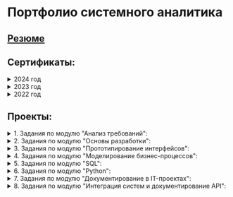 # Портфолио системного аналитика

## [Резюме](https://github.com/FreedNumf/Portfolio/blob/main/Resume_MorozovAK.pdf)

## Сертификаты:
<details>
 <summary> 2024 год </summary><br>
 
[Документирование в IT-проектах](https://netology.ru/sharing/8052fffaffff263261f6ce6234b9edea?utm_source=social&utm_campaign=achievements)

[Библиотеки Python для анализа данных](https://netology.ru/sharing/73f22f887e21409cb8e5e8d235eb735e?utm_source=social&utm_campaign=achievements)

</details>

<details>
 <summary> 2023 год </summary><br>
 
[Основы Python](https://netology.ru/sharing/64a50bcfe24f9758f9c5492584f33367?utm_source=social&utm_campaign=achievements)
 
[SQL-разработчик](https://netology.ru/sharing/c590e12d1783e47140e0c90694b6cf57?utm_source=social&utm_campaign=achievements)

[SQL и получение данных](https://netology.ru/sharing/55d92c29fa1079ab71e16911f2ae6eba?utm_source=social&utm_campaign=achievements)

[Тестирование и развёртывание ПО](https://netology.ru/sharing/673b333b51e35de0c64b839b363bd4ad?utm_source=social&utm_campaign=achievements)

[Git и механизмы ветвления](https://netology.ru/sharing/09156369a547c9c63ffb852317e94337?utm_source=social&utm_campaign=achievements)

[Моделирование бизнес-процессов](https://netology.ru/sharing/ee1625bf5b78eb4c922683e23bee729a?utm_source=social&utm_campaign=achievements)

[Прототипирование интерфейсов](https://netology.ru/sharing/344c345a2d44825b8679a07e55255313?utm_source=social&utm_campaign=achievements)

[Основы разработки](https://netology.ru/sharing/c2cb98638066bd46cf1b46e37d103d16?utm_source=social&utm_campaign=achievements)

[Анализ требований](https://netology.ru/sharing/881a1014e5857bdc28541881aedc9952?utm_source=social&utm_campaign=achievements)

[Компьютерная грамотность](https://netology.ru/sharing/fa68f2aad28734775ab7604152ad680c?utm_source=social&utm_campaign=achievements)

[Excel: простые шаги для оптимизации работы с данными](https://netology.ru/sharing/b49b7e86ccdce13d92cece4417049083?utm_source=social&utm_campaign=achievements)

[Системный аналитик: первые шаги к профессии](https://netology.ru/sharing/da07827510643a518f97bdb099f63bc3?utm_source=social&utm_campaign=achievements)

</details> 

<details>
 <summary> 2022 год </summary><br>
 
[Цифровая трансформация. Быстрый старт](https://stepik.org/cert/1366718)

</details>

## Проекты:

<details>
 <summary> 1. Задания по модулю "Анализ требований":</summary><br>
 
[1.1 Методы сбора требований](https://github.com/FreedNumf/Portfolio/blob/main/01%20%D0%90%D0%BD%D0%B0%D0%BB%D0%B8%D0%B7%20%D1%82%D1%80%D0%B5%D0%B1%D0%BE%D0%B2%D0%B0%D0%BD%D0%B8%D0%B9/01%20%D0%9C%D0%B5%D1%82%D0%BE%D0%B4%D1%8B%20%D1%81%D0%B1%D0%BE%D1%80%D0%B0%20%D1%82%D1%80%D0%B5%D0%B1%D0%BE%D0%B2%D0%B0%D0%BD%D0%B8%D0%B9/01%20%D0%97%D0%B0%D0%B4%D0%B0%D0%BD%D0%B8%D0%B5%20%D0%9C%D0%B5%D1%82%D0%BE%D0%B4%D1%8B%20%D1%81%D0%B1%D0%BE%D1%80%D0%B0%20%D1%82%D1%80%D0%B5%D0%B1%D0%BE%D0%B2%D0%B0%D0%BD%D0%B8%D0%B9.md)

[1.2 Методы формализации требований - по классификации](https://github.com/FreedNumf/Portfolio/blob/main/01%20%D0%90%D0%BD%D0%B0%D0%BB%D0%B8%D0%B7%20%D1%82%D1%80%D0%B5%D0%B1%D0%BE%D0%B2%D0%B0%D0%BD%D0%B8%D0%B9/02%20%D0%9C%D0%B5%D1%82%D0%BE%D0%B4%D1%8B%20%D1%84%D0%BE%D1%80%D0%BC%D0%B0%D0%BB%D0%B8%D0%B7%D0%B0%D1%86%D0%B8%D0%B8%20%D1%82%D1%80%D0%B5%D0%B1%D0%BE%D0%B2%D0%B0%D0%BD%D0%B8%D0%B9%20-%20%D0%BF%D0%BE%20%D0%BA%D0%BB%D0%B0%D1%81%D1%81%D0%B8%D1%84%D0%B8%D0%BA%D0%B0%D1%86%D0%B8%D0%B8/02%20%D0%97%D0%B0%D0%B4%D0%B0%D0%BD%D0%B8%D0%B5%20%D0%9C%D0%B5%D1%82%D0%BE%D0%B4%D1%8B%20%D1%84%D0%BE%D1%80%D0%BC%D0%B0%D0%BB%D0%B8%D0%B7%D0%B0%D1%86%D0%B8%D0%B8%20%D1%82%D1%80%D0%B5%D0%B1%D0%BE%D0%B2%D0%B0%D0%BD%D0%B8%D0%B9.md)

[1.3 Business canvas model](https://github.com/FreedNumf/Portfolio/tree/main/01%20%D0%90%D0%BD%D0%B0%D0%BB%D0%B8%D0%B7%20%D1%82%D1%80%D0%B5%D0%B1%D0%BE%D0%B2%D0%B0%D0%BD%D0%B8%D0%B9/03%20Business%20canvas%20model)

[1.4 User stories и job stories](https://github.com/FreedNumf/Portfolio/blob/main/01%20%D0%90%D0%BD%D0%B0%D0%BB%D0%B8%D0%B7%20%D1%82%D1%80%D0%B5%D0%B1%D0%BE%D0%B2%D0%B0%D0%BD%D0%B8%D0%B9/04%20User%20stories%20%D0%B8%20job%20stories/04%20%D0%97%D0%B0%D0%B4%D0%B0%D0%BD%D0%B8%D0%B5%20User%20stories%20%D0%B8%20job%20stories.md)

[1.5 UML. Диаграмма классов](https://github.com/FreedNumf/Portfolio/tree/main/01%20%D0%90%D0%BD%D0%B0%D0%BB%D0%B8%D0%B7%20%D1%82%D1%80%D0%B5%D0%B1%D0%BE%D0%B2%D0%B0%D0%BD%D0%B8%D0%B9/05%20%D0%A3%D0%BD%D0%B8%D1%84%D0%B8%D1%86%D0%B8%D1%80%D0%BE%D0%B2%D0%B0%D0%BD%D0%BD%D1%8B%D0%B9%20%D1%8F%D0%B7%D1%8B%D0%BA%20%D0%BC%D0%BE%D0%B4%D0%B5%D0%BB%D0%B8%D1%80%D0%BE%D0%B2%D0%B0%D0%BD%D0%B8%D1%8F.%20%D0%94%D0%B8%D0%B0%D0%B3%D1%80%D0%B0%D0%BC%D0%BC%D0%B0%20%D0%BA%D0%BB%D0%B0%D1%81%D1%81%D0%BE%D0%B2)

[1.6 UML. Диаграмма вариантов использования (Use case)](https://github.com/FreedNumf/Portfolio/tree/main/01%20%D0%90%D0%BD%D0%B0%D0%BB%D0%B8%D0%B7%20%D1%82%D1%80%D0%B5%D0%B1%D0%BE%D0%B2%D0%B0%D0%BD%D0%B8%D0%B9/06%20%D0%94%D0%B8%D0%B0%D0%B3%D1%80%D0%B0%D0%BC%D0%BC%D0%B0%20%D0%B2%D0%B0%D1%80%D0%B8%D0%B0%D0%BD%D1%82%D0%BE%D0%B2%20%D0%B8%D1%81%D0%BF%D0%BE%D0%BB%D1%8C%D0%B7%D0%BE%D0%B2%D0%B0%D0%BD%D0%B8%D1%8F%20(Use%20case))

[1.7 Описание вариантов использования](https://github.com/FreedNumf/Portfolio/blob/main/01%20%D0%90%D0%BD%D0%B0%D0%BB%D0%B8%D0%B7%20%D1%82%D1%80%D0%B5%D0%B1%D0%BE%D0%B2%D0%B0%D0%BD%D0%B8%D0%B9/07%20%D0%9E%D0%BF%D0%B8%D1%81%D0%B0%D0%BD%D0%B8%D0%B5%20%D0%B2%D0%B0%D1%80%D0%B8%D0%B0%D0%BD%D1%82%D0%BE%D0%B2%20%D0%B8%D1%81%D0%BF%D0%BE%D0%BB%D1%8C%D0%B7%D0%BE%D0%B2%D0%B0%D0%BD%D0%B8%D1%8F/07%20%D0%9E%D0%BF%D0%B8%D1%81%D0%B0%D0%BD%D0%B8%D0%B5%20%D0%B2%D0%B0%D1%80%D0%B8%D0%B0%D0%BD%D1%82%D0%BE%D0%B2%20%D0%B8%D1%81%D0%BF%D0%BE%D0%BB%D1%8C%D0%B7%D0%BE%D0%B2%D0%B0%D0%BD%D0%B8%D1%8F.md)

[1.8 Диаграммы активности и последовательности](https://github.com/FreedNumf/Portfolio/tree/main/01%20%D0%90%D0%BD%D0%B0%D0%BB%D0%B8%D0%B7%20%D1%82%D1%80%D0%B5%D0%B1%D0%BE%D0%B2%D0%B0%D0%BD%D0%B8%D0%B9/08%20%D0%94%D0%B8%D0%B0%D0%B3%D1%80%D0%B0%D0%BC%D0%BC%D1%8B%20%D0%B0%D0%BA%D1%82%D0%B8%D0%B2%D0%BD%D0%BE%D1%81%D1%82%D0%B8%20%D0%B8%20%D0%BF%D0%BE%D1%81%D0%BB%D0%B5%D0%B4%D0%BE%D0%B2%D0%B0%D1%82%D0%B5%D0%BB%D1%8C%D0%BD%D0%BE%D1%81%D1%82%D0%B8)

[1.9 Согласование и управление изменениями требований](https://github.com/FreedNumf/Portfolio/tree/main/01%20%D0%90%D0%BD%D0%B0%D0%BB%D0%B8%D0%B7%20%D1%82%D1%80%D0%B5%D0%B1%D0%BE%D0%B2%D0%B0%D0%BD%D0%B8%D0%B9/09%20%D0%A1%D0%BE%D0%B3%D0%BB%D0%B0%D1%81%D0%BE%D0%B2%D0%B0%D0%BD%D0%B8%D0%B5%20%D0%B8%20%D1%83%D0%BF%D1%80%D0%B0%D0%B2%D0%BB%D0%B5%D0%BD%D0%B8%D0%B5%20%D0%B8%D0%B7%D0%BC%D0%B5%D0%BD%D0%B5%D0%BD%D0%B8%D1%8F%D0%BC%D0%B8%20%D1%82%D1%80%D0%B5%D0%B1%D0%BE%D0%B2%D0%B0%D0%BD%D0%B8%D0%B9)

[1.10 Итоговая работа по Анализу требований](https://github.com/FreedNumf/Portfolio/tree/main/01%20%D0%90%D0%BD%D0%B0%D0%BB%D0%B8%D0%B7%20%D1%82%D1%80%D0%B5%D0%B1%D0%BE%D0%B2%D0%B0%D0%BD%D0%B8%D0%B9/10%20%D0%98%D1%82%D0%BE%D0%B3%D0%BE%D0%B2%D0%BE%D0%B0%D1%8F%20%D1%80%D0%B0%D0%B1%D0%BE%D1%82%D0%B0%20%D0%BF%D0%BE%20%D0%90%D0%BD%D0%B0%D0%BB%D0%B8%D0%B7%D1%83%20%D1%82%D1%80%D0%B5%D0%B1%D0%BE%D0%B2%D0%B0%D0%BD%D0%B8%D0%B9)

</details>
 
<details>
  <summary> 2. Задания по модулю "Основы разработки":</summary><br>

[2.1 Итоговая работа по модулю Основы разработки](https://github.com/FreedNumf/Portfolio/blob/main/02%20%D0%9E%D1%81%D0%BD%D0%BE%D0%B2%D1%8B%20%D1%80%D0%B0%D0%B7%D1%80%D0%B0%D0%B1%D0%BE%D1%82%D0%BA%D0%B8/2.1%20%D0%98%D1%82%D0%BE%D0%B3%D0%BE%D0%B2%D0%B0%D1%8F%20%D1%80%D0%B0%D0%B1%D0%BE%D1%82%D0%B0%20%D0%BF%D0%BE%20%D0%BC%D0%BE%D0%B4%D1%83%D0%BB%D1%8E%20%D0%9E%D1%81%D0%BD%D0%BE%D0%B2%D1%8B%20%D1%80%D0%B0%D0%B7%D1%80%D0%B0%D0%B1%D0%BE%D1%82%D0%BA%D0%B8.md)

</details>

<details>
  <summary> 3. Задания по модулю "Прототипирование интерфейсов":</summary><br>
  
[3.1 Задание по Прототипированию интерфейсов в Figma](https://github.com/FreedNumf/Portfolio/blob/main/03%20%D0%9F%D1%80%D0%BE%D1%82%D0%BE%D1%82%D0%B8%D0%BF%D0%B8%D1%80%D0%BE%D0%B2%D0%B0%D0%BD%D0%B8%D0%B5%20%D0%B8%D0%BD%D1%82%D0%B5%D1%80%D1%84%D0%B5%D0%B9%D1%81%D0%BE%D0%B2/3.1%20%D0%9F%D1%80%D0%BE%D1%82%D0%BE%D1%82%D0%B8%D0%BF%D0%B8%D1%80%D0%BE%D0%B2%D0%B0%D0%BD%D0%B8%D0%B5%20Figma.md)

</details>

<details>
  <summary> 4. Задания по модулю "Моделирование бизнес-процессов":</summary><br>
  
[4.1 Задание по теме Моделирование бизнес-процессов и нотация BPMN](https://github.com/FreedNumf/Portfolio/blob/main/04%20%D0%9C%D0%BE%D0%B4%D0%B5%D0%BB%D0%B8%D1%80%D0%BE%D0%B2%D0%B0%D0%BD%D0%B8%D0%B5%20%D0%B1%D0%B8%D0%B7%D0%BD%D0%B5%D1%81-%D0%BF%D1%80%D0%BE%D1%86%D0%B5%D1%81%D1%81%D0%BE%D0%B2/4.1%20%D0%94%D0%BE%D0%BC%D0%B0%D1%88%D0%BD%D0%B5%D0%B5%20%D0%B7%D0%B0%D0%B4%D0%B0%D0%BD%D0%B8%D0%B5%20%D0%BF%D0%BE%20%D1%82%D0%B5%D0%BC%D0%B5%20%D0%9C%D0%BE%D0%B4%D0%B5%D0%BB%D0%B8%D1%80%D0%BE%D0%B2%D0%B0%D0%BD%D0%B8%D0%B5%20%D0%B1%D0%B8%D0%B7%D0%BD%D0%B5%D1%81-%D0%BF%D1%80%D0%BE%D1%86%D0%B5%D1%81%D1%81%D0%BE%D0%B2%20%D0%B8%20%D0%BD%D0%BE%D1%82%D0%B0%D1%86%D0%B8%D1%8F%20BPMN.md)

[4.2 Задание по теме Моделирование бизнес-процессов и нотация BPMN](https://github.com/FreedNumf/Portfolio/blob/main/04%20%D0%9C%D0%BE%D0%B4%D0%B5%D0%BB%D0%B8%D1%80%D0%BE%D0%B2%D0%B0%D0%BD%D0%B8%D0%B5%20%D0%B1%D0%B8%D0%B7%D0%BD%D0%B5%D1%81-%D0%BF%D1%80%D0%BE%D1%86%D0%B5%D1%81%D1%81%D0%BE%D0%B2/4.2%20%D0%94%D0%BE%D0%BC%D0%B0%D1%88%D0%BD%D0%B5%D0%B5%20%D0%B7%D0%B0%D0%B4%D0%B0%D0%BD%D0%B8%D0%B5%20%D0%BF%D0%BE%20%D1%82%D0%B5%D0%BC%D0%B5%20%D0%9C%D0%BE%D0%B4%D0%B5%D0%BB%D0%B8%D1%80%D0%BE%D0%B2%D0%B0%D0%BD%D0%B8%D0%B5%20%D0%B1%D0%B8%D0%B7%D0%BD%D0%B5%D1%81-%D0%BF%D1%80%D0%BE%D1%86%D0%B5%D1%81%D1%81%D0%BE%D0%B2%20%D0%B8%20%D0%BD%D0%BE%D1%82%D0%B0%D1%86%D0%B8%D1%8F%20BPMN.md)

[4.3 Итоговая работа по модулю «Моделирование бизнес-процессов»](https://github.com/FreedNumf/Portfolio/blob/main/04%20%D0%9C%D0%BE%D0%B4%D0%B5%D0%BB%D0%B8%D1%80%D0%BE%D0%B2%D0%B0%D0%BD%D0%B8%D0%B5%20%D0%B1%D0%B8%D0%B7%D0%BD%D0%B5%D1%81-%D0%BF%D1%80%D0%BE%D1%86%D0%B5%D1%81%D1%81%D0%BE%D0%B2/4.3%20%D0%9C%D0%BE%D0%B4%D1%83%D0%BB%D1%8C%D0%BD%D0%B0%D1%8F%20%D0%B8%D1%82%D0%BE%D0%B3%D0%BE%D0%B2%D0%B0%D1%8F%20%D1%80%D0%B0%D0%B1%D0%BE%D1%82%D0%B0%20%D0%BF%D0%BE%20%D1%80%D0%B0%D0%B7%D0%B4%D0%B5%D0%BB%D1%83%20%C2%AB%D0%9C%D0%BE%D0%B4%D0%B5%D0%BB%D0%B8%D1%80%D0%BE%D0%B2%D0%B0%D0%BD%D0%B8%D0%B5%20%D0%B1%D0%B8%D0%B7%D0%BD%D0%B5%D1%81-%D0%BF%D1%80%D0%BE%D1%86%D0%B5%D1%81%D1%81%D0%BE%D0%B2%C2%BB%20(MBP).md)

</details>

<details>
  <summary> 5. Задания по модулю "SQL":</summary><br>
  
[5.1 Практика по теме "Работа с базами данных"](https://github.com/FreedNumf/Portfolio/tree/main/05%20SQL/m2-%D0%9F%D1%80%D0%B0%D0%BA%D1%82%D0%B8%D0%BA%D0%B0_%D0%BF%D0%BE_%D1%82%D0%B5%D0%BC%D0%B5_%D0%A0%D0%B0%D0%B1%D0%BE%D1%82%D0%B0_%D1%81_%D0%B1%D0%B0%D0%B7%D0%B0%D0%BC%D0%B8_%D0%B4%D0%B0%D0%BD%D0%BD%D1%8B%D1%85)

[5.2 Задание по теме "Основы SQL](https://github.com/FreedNumf/Portfolio/tree/main/05%20SQL/m3-%D0%94%D0%BE%D0%BC%D0%B0%D1%88%D0%BD%D0%B5%D0%B5_%D0%B7%D0%B0%D0%B4%D0%B0%D0%BD%D0%B8%D0%B5_%D0%BF%D0%BE_%D1%82%D0%B5%D0%BC%D0%B5_%D0%9E%D1%81%D0%BD%D0%BE%D0%B2%D1%8B_SQL)

[5.3 Задание по теме "Углубление в SQL"](https://github.com/FreedNumf/Portfolio/tree/main/05%20SQL/m4-%D0%94%D0%BE%D0%BC%D0%B0%D1%88%D0%BD%D0%B5%D0%B5_%D0%B7%D0%B0%D0%B4%D0%B0%D0%BD%D0%B8%D0%B5_%D0%BF%D0%BE_%D1%82%D0%B5%D0%BC%D0%B5_%D0%A3%D0%B3%D0%BB%D1%83%D0%B1%D0%BB%D0%B5%D0%BD%D0%B8%D0%B5_%D0%B2_SQL)

[5.4 Задание по теме "Работа с PostgreSQL ч1"](https://github.com/FreedNumf/Portfolio/tree/main/05%20SQL/m5-%D0%94%D0%BE%D0%BC%D0%B0%D1%88%D0%BD%D0%B5%D0%B5_%D0%B7%D0%B0%D0%B4%D0%B0%D0%BD%D0%B8%D0%B5_%D0%BF%D0%BE_%D1%82%D0%B5%D0%BC%D0%B5_%D0%A0%D0%B0%D0%B1%D0%BE%D1%82%D0%B0_%D1%81_PostgreSQL__%D1%871_)

[5.5 Задание по теме "Работа с PostgreSQL ч2"](https://github.com/FreedNumf/Portfolio/tree/main/05%20SQL/m6-%D0%94%D0%BE%D0%BC%D0%B0%D1%88%D0%BD%D0%B5%D0%B5_%D0%B7%D0%B0%D0%B4%D0%B0%D0%BD%D0%B8%D0%B5_%D0%BF%D0%BE_%D1%82%D0%B5%D0%BC%D0%B5_%D0%A0%D0%B0%D0%B1%D0%BE%D1%82%D0%B0_%D1%81_PostgreSQL_%D1%87_2_)

[5.6 Итоговая работа по модулю "SQL"](https://github.com/FreedNumf/Portfolio/tree/main/05%20SQL/m7_%D0%98%D1%82%D0%BE%D0%B3%D0%BE%D0%B2%D0%B0%D1%8F%20%D1%80%D0%B0%D0%B1%D0%BE%D1%82%D0%B0%20%D0%BF%D0%BE%20SQL)

</details>

<details>
  <summary> 6. Задания по модулю "Python":</summary><br>

[6.1 Задание к лекции Основы Python](https://github.com/FreedNumf/Portfolio/blob/main/06%20Python/6.1%20%D0%97%D0%B0%D0%B4%D0%B0%D0%BD%D0%B8%D0%B5%20%D0%BA%20%D0%BB%D0%B5%D0%BA%D1%86%D0%B8%D0%B8%20%D0%9E%D1%81%D0%BD%D0%BE%D0%B2%D1%8B%20Python.ipynb)

[6.2 Задание к лекции Введение в типы данных и циклы. Часть 1](https://github.com/FreedNumf/Portfolio/blob/main/06%20Python/6.2%20%D0%97%D0%B0%D0%B4%D0%B0%D0%BD%D0%B8%D0%B5%20%D0%BA%20%D0%BB%D0%B5%D0%BA%D1%86%D0%B8%D0%B8%20%D0%92%D0%B2%D0%B5%D0%B4%D0%B5%D0%BD%D0%B8%D0%B5%20%D0%B2%20%D1%82%D0%B8%D0%BF%D1%8B%20%D0%B4%D0%B0%D0%BD%D0%BD%D1%8B%D1%85%20%D0%B8%20%D1%86%D0%B8%D0%BA%D0%BB%D1%8B.%20%D0%A7%D0%B0%D1%81%D1%82%D1%8C%201.ipynb)

[6.3 Задание к лекции Введение в типы данных и циклы. Часть 2](https://github.com/FreedNumf/Portfolio/blob/main/06%20Python/6.3%20%D0%97%D0%B0%D0%B4%D0%B0%D0%BD%D0%B8%D0%B5%20%D0%BA%20%D0%BB%D0%B5%D0%BA%D1%86%D0%B8%D0%B8%20%D0%92%D0%B2%D0%B5%D0%B4%D0%B5%D0%BD%D0%B8%D0%B5%20%D0%B2%20%D1%82%D0%B8%D0%BF%D1%8B%20%D0%B4%D0%B0%D0%BD%D0%BD%D1%8B%D1%85%20%D0%B8%20%D1%86%D0%B8%D0%BA%D0%BB%D1%8B.%20%D0%A7%D0%B0%D1%81%D1%82%D1%8C%202.ipynb)

[6.4 Задание к лекции Функции](https://github.com/FreedNumf/Portfolio/blob/main/06%20Python/6.4%20%D0%97%D0%B0%D0%B4%D0%B0%D0%BD%D0%B8%D0%B5%20%D0%BA%20%D0%BB%D0%B5%D0%BA%D1%86%D0%B8%D0%B8%20%D0%A4%D1%83%D0%BD%D0%BA%D1%86%D0%B8%D0%B8.ipynb)

[6.5 Задание к лекции Работа с файловой системой и модули](https://github.com/FreedNumf/Portfolio/blob/main/06%20Python/6.5%20%D0%97%D0%B0%D0%B4%D0%B0%D0%BD%D0%B8%D0%B5%20%D0%BA%20%D0%BB%D0%B5%D0%BA%D1%86%D0%B8%D0%B8%20%D0%A0%D0%B0%D0%B1%D0%BE%D1%82%D0%B0%20%D1%81%20%D1%84%D0%B0%D0%B9%D0%BB%D0%BE%D0%B2%D0%BE%D0%B9%20%D1%81%D0%B8%D1%81%D1%82%D0%B5%D0%BC%D0%BE%D0%B9%20%D0%B8%20%D0%BC%D0%BE%D0%B4%D1%83%D0%BB%D0%B8.ipynb)

[6.6 Задание к лекции Исключения и обработка ошибок](https://github.com/FreedNumf/Portfolio/blob/main/06%20Python/6.6%20%D0%97%D0%B0%D0%B4%D0%B0%D0%BD%D0%B8%D0%B5%20%D0%BA%20%D0%BB%D0%B5%D0%BA%D1%86%D0%B8%D0%B8%20%D0%98%D1%81%D0%BA%D0%BB%D1%8E%D1%87%D0%B5%D0%BD%D0%B8%D1%8F%20%D0%B8%20%D0%BE%D0%B1%D1%80%D0%B0%D0%B1%D0%BE%D1%82%D0%BA%D0%B0%20%D0%BE%D1%88%D0%B8%D0%B1%D0%BE%D0%BA.ipynb)

[6.7 Задание к лекции Понятие класса](https://github.com/FreedNumf/Portfolio/blob/main/06%20Python/6.7%20%D0%97%D0%B0%D0%B4%D0%B0%D0%BD%D0%B8%D0%B5%20%D0%BA%20%D0%BB%D0%B5%D0%BA%D1%86%D0%B8%D0%B8%20%D0%9F%D0%BE%D0%BD%D1%8F%D1%82%D0%B8%D0%B5%20%D0%BA%D0%BB%D0%B0%D1%81%D1%81%D0%B0.ipynb)

[6.8 Задание Библиотека pandas](https://github.com/FreedNumf/Portfolio/blob/main/06%20Python/6.8%20%D0%97%D0%B0%D0%B4%D0%B0%D0%BD%D0%B8%D0%B5%20%D0%91%D0%B8%D0%B1%D0%BB%D0%B8%D0%BE%D1%82%D0%B5%D0%BA%D0%B0%20pandas.ipynb)

[6.9 Задание Функции и работа с данными](https://github.com/FreedNumf/Portfolio/blob/main/06%20Python/6.9%20%D0%97%D0%B0%D0%B4%D0%B0%D0%BD%D0%B8%D0%B5%20%D0%A4%D1%83%D0%BD%D0%BA%D1%86%D0%B8%D0%B8%20%D0%B8%20%D1%80%D0%B0%D0%B1%D0%BE%D1%82%D0%B0%20%D1%81%20%D0%B4%D0%B0%D0%BD%D0%BD%D1%8B%D0%BC%D0%B8.ipynb)

[6.10 Задание к лекции Продвинутый pandas](https://github.com/FreedNumf/Portfolio/blob/main/06%20Python/6.10%20%D0%97%D0%B0%D0%B4%D0%B0%D0%BD%D0%B8%D0%B5%20%D0%BA%20%D0%BB%D0%B5%D0%BA%D1%86%D0%B8%D0%B8%20%D0%9F%D1%80%D0%BE%D0%B4%D0%B2%D0%B8%D0%BD%D1%83%D1%82%D1%8B%D0%B9%20pandas.ipynb)

[6.11 Задание к лекции Основы веб-скрапинга](https://github.com/FreedNumf/Portfolio/blob/main/06%20Python/6.11%20%D0%97%D0%B0%D0%B4%D0%B0%D0%BD%D0%B8%D0%B5%20%D0%BA%20%D0%BB%D0%B5%D0%BA%D1%86%D0%B8%D0%B8%20%D0%9E%D1%81%D0%BD%D0%BE%D0%B2%D1%8B%20%D0%B2%D0%B5%D0%B1-%D1%81%D0%BA%D1%80%D0%B0%D0%BF%D0%B8%D0%BD%D0%B3%D0%B0.ipynb)

</details>

<details>
  <summary> 7. Задания по модулю "Документирование в IT-проектах":</summary><br>
  
[7.1 Итоговая работа по модулю "Документирование в IT-проектах"](https://github.com/FreedNumf/Portfolio/tree/main/07%20%D0%94%D0%BE%D0%BA%D1%83%D0%BC%D0%B5%D0%BD%D1%82%D0%B8%D1%80%D0%BE%D0%B2%D0%B0%D0%BD%D0%B8%D0%B5%20%D0%B2%20IT-%D0%BF%D1%80%D0%BE%D0%B5%D0%BA%D1%82%D0%B0%D1%85)

</details>

<details>
  <summary> 8. Задания по модулю "Интеграция систем и документирование API":</summary><br>
  
[8.1 Задание по теме "Swagger"](https://github.com/FreedNumf/Portfolio/blob/main/08%20%D0%98%D0%BD%D1%82%D0%B5%D0%B3%D1%80%D0%B0%D1%86%D0%B8%D1%8F%20%D1%81%D0%B8%D1%81%D1%82%D0%B5%D0%BC%20%D0%B8%20%D0%B4%D0%BE%D0%BA%D1%83%D0%BC%D0%B5%D0%BD%D1%82%D0%B8%D1%80%D0%BE%D0%B2%D0%B0%D0%BD%D0%B8%D0%B5%20API/8.1%20%D0%B7%D0%B0%D0%B4%D0%B0%D0%BD%D0%B8%D0%B5%20%D0%BF%D0%BE%20%D1%82%D0%B5%D0%BC%D0%B5%20%C2%ABSwagger%C2%BB.md)

[8.2 Задание к занятию "REST API"](https://github.com/FreedNumf/Portfolio/blob/main/08%20%D0%98%D0%BD%D1%82%D0%B5%D0%B3%D1%80%D0%B0%D1%86%D0%B8%D1%8F%20%D1%81%D0%B8%D1%81%D1%82%D0%B5%D0%BC%20%D0%B8%20%D0%B4%D0%BE%D0%BA%D1%83%D0%BC%D0%B5%D0%BD%D1%82%D0%B8%D1%80%D0%BE%D0%B2%D0%B0%D0%BD%D0%B8%D0%B5%20API/8.2%20%D0%B7%D0%B0%D0%B4%D0%B0%D0%BD%D0%B8%D0%B5%20%D0%BA%20%D0%B7%D0%B0%D0%BD%D1%8F%D1%82%D0%B8%D1%8E%20%C2%ABREST%20API%C2%BB.md)

</details>

